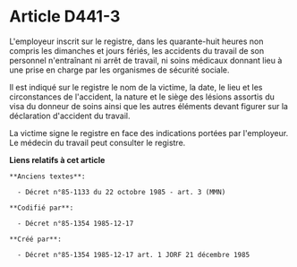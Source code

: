 # Article D441-3

L'employeur inscrit sur le registre, dans les quarante-huit heures non compris les dimanches et jours fériés, les accidents
du travail de son personnel n'entraînant ni arrêt de travail, ni soins médicaux donnant lieu à une prise en charge par les
organismes de sécurité sociale. 

Il est indiqué sur le registre le nom de la victime, la date, le lieu et les circonstances de l'accident, la nature et le
siège des lésions assortis du visa du donneur de soins ainsi que les autres éléments devant figurer sur la déclaration
d'accident du travail.

La victime signe le registre en face des indications portées par l'employeur. Le médecin du travail peut consulter le
registre.

**Liens relatifs à cet article**

	**Anciens textes**:

	  - Décret n°85-1133 du 22 octobre 1985 - art. 3 (MMN)

	**Codifié par**:

	  - Décret n°85-1354 1985-12-17

	**Créé par**:

	  - Décret n°85-1354 1985-12-17 art. 1 JORF 21 décembre 1985
